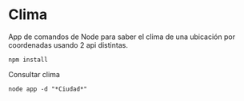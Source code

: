 # Clima

App de comandos de Node para saber el clima de una ubicación por coordenadas
usando 2 api distintas.

```
npm install
```
Consultar clima
```
node app -d "*Ciudad*"
```